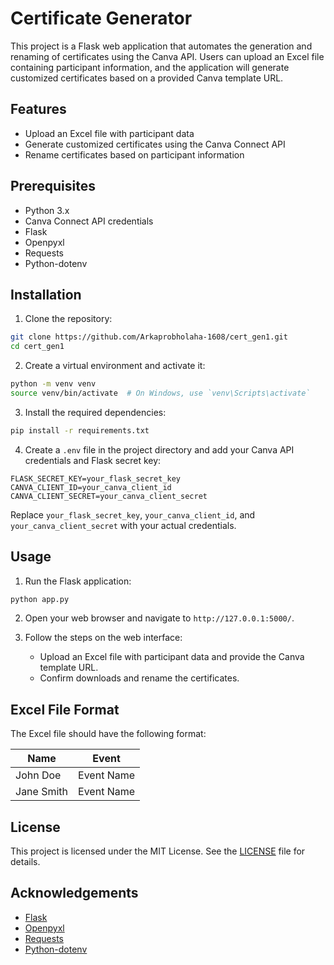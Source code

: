 # Certificate Generator

This project is a Flask web application that automates the generation and renaming of certificates using the Canva API. Users can upload an Excel file containing participant information, and the application will generate customized certificates based on a provided Canva template URL.

## Features

- Upload an Excel file with participant data
- Generate customized certificates using the Canva Connect API
- Rename certificates based on participant information

## Prerequisites

- Python 3.x
- Canva Connect API credentials
- Flask
- Openpyxl
- Requests
- Python-dotenv

## Installation

1. Clone the repository:

```sh
git clone https://github.com/Arkaprobholaha-1608/cert_gen1.git
cd cert_gen1
```

2. Create a virtual environment and activate it:

```sh
python -m venv venv
source venv/bin/activate  # On Windows, use `venv\Scripts\activate`
```

3. Install the required dependencies:

```sh
pip install -r requirements.txt
```

4. Create a `.env` file in the project directory and add your Canva API credentials and Flask secret key:

```plaintext
FLASK_SECRET_KEY=your_flask_secret_key
CANVA_CLIENT_ID=your_canva_client_id
CANVA_CLIENT_SECRET=your_canva_client_secret
```

Replace `your_flask_secret_key`, `your_canva_client_id`, and `your_canva_client_secret` with your actual credentials.

## Usage

1. Run the Flask application:

```sh
python app.py
```

2. Open your web browser and navigate to `http://127.0.0.1:5000/`.

3. Follow the steps on the web interface:
   - Upload an Excel file with participant data and provide the Canva template URL.
   - Confirm downloads and rename the certificates.

## Excel File Format

The Excel file should have the following format:

| Name          | Event         |
| ------------- | ------------- |
| John Doe      | Event Name    |
| Jane Smith    | Event Name    |

## License

This project is licensed under the MIT License. See the [LICENSE](LICENSE) file for details.

## Acknowledgements

- [Flask](https://flask.palletsprojects.com/)
- [Openpyxl](https://openpyxl.readthedocs.io/)
- [Requests](https://docs.python-requests.org/en/latest/)
- [Python-dotenv](https://saurabh-kumar.com/python-dotenv/)
